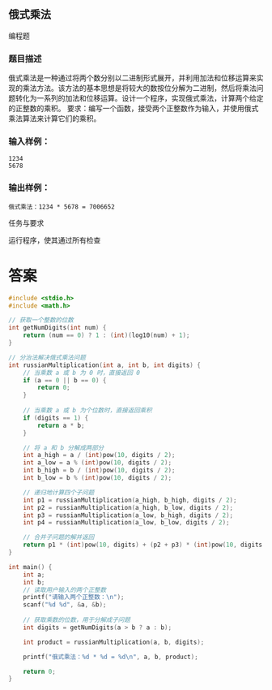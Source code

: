 ## 俄式乘法

编程题

### 题目描述

俄式乘法是一种通过将两个数分别以二进制形式展开，并利用加法和位移运算来实现的乘法方法。该方法的基本思想是将较大的数按位分解为二进制，然后将乘法问题转化为一系列的加法和位移运算。设计一个程序，实现俄式乘法，计算两个给定的正整数的乘积。
要求：编写一个函数，接受两个正整数作为输入，并使用俄式乘法算法来计算它们的乘积。

### 输入样例：

```
1234
5678
```

### 输出样例：

```
俄式乘法：1234 * 5678 = 7006652
```

任务与要求

运行程序，使其通过所有检查

# 答案
```c
#include <stdio.h>
#include <math.h>

// 获取一个整数的位数
int getNumDigits(int num) {
    return (num == 0) ? 1 : (int)(log10(num) + 1);
}

// 分治法解决俄式乘法问题
int russianMultiplication(int a, int b, int digits) {
    // 当乘数 a 或 b 为 0 时，直接返回 0
    if (a == 0 || b == 0) {
        return 0;
    }
    
    // 当乘数 a 或 b 为个位数时，直接返回乘积
    if (digits == 1) {
        return a * b;
    }

    // 将 a 和 b 分解成两部分
    int a_high = a / (int)pow(10, digits / 2);
    int a_low = a % (int)pow(10, digits / 2);
    int b_high = b / (int)pow(10, digits / 2);
    int b_low = b % (int)pow(10, digits / 2);

    // 递归地计算四个子问题
    int p1 = russianMultiplication(a_high, b_high, digits / 2);
    int p2 = russianMultiplication(a_high, b_low, digits / 2);
    int p3 = russianMultiplication(a_low, b_high, digits / 2);
    int p4 = russianMultiplication(a_low, b_low, digits / 2);

    // 合并子问题的解并返回
    return p1 * (int)pow(10, digits) + (p2 + p3) * (int)pow(10, digits / 2) + p4;
}

int main() {
    int a;
    int b;
    // 读取用户输入的两个正整数
    printf("请输入两个正整数：\n");
    scanf("%d %d", &a, &b);
    
    // 获取乘数的位数，用于分解成子问题
    int digits = getNumDigits(a > b ? a : b);

    int product = russianMultiplication(a, b, digits);

    printf("俄式乘法：%d * %d = %d\n", a, b, product);

    return 0;
}
```